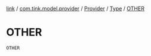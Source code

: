 [link](../../../index.md) / [com.tink.model.provider](../../index.md) / [Provider](../index.md) / [Type](index.md) / [OTHER](./-o-t-h-e-r.md)

# OTHER

`OTHER`